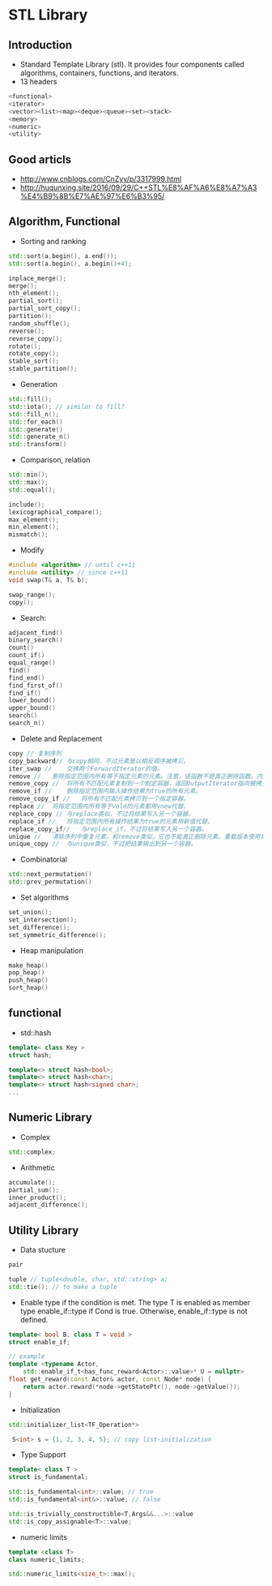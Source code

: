 # STL Library

## Introduction
- Standard Template Library (stl). It provides four components called algorithms, containers, functions, and iterators.
- 13 headers
```cpp
<functional>
<iterator>
<vector><list><map><deque><queue><set><stack>
<memory>
<numeric>
<utility>
```

## Good articls
- http://www.cnblogs.com/CnZyy/p/3317999.html
- http://huqunxing.site/2016/09/29/C++STL%E8%AF%A6%E8%A7%A3%E4%B9%8B%E7%AE%97%E6%B3%95/

## Algorithm, Functional
- Sorting and ranking
```cpp
std::sort(a.begin(), a.end());
std::sort(a.begin(), a.begin()+4);

inplace_merge();
merge();
nth_element();
partial_sort();
partial_sort_copy();
partition();
random_shuffle();
reverse();
reverse_copy();
rotate();
rotate_copy();
stable_sort();
stable_partition();
```
- Generation
```cpp
std::fill();
std::iota(); // similar to fill?
std::fill_n();
std::for_each()
std::generate()
std::generate_n()
std::transform()
```
- Comparison, relation
```cpp
std::min();
std::max();
std::equal();

include();
lexicographical_compare();
max_element();
min_element();
mismatch();
```
- Modify
```cpp
#include <algorithm> // until c++11
#include <utility> // since c++11
void swap(T& a, T& b);

swap_range();
copy();
```
- Search:
```cpp
adjacent_find()
binary_search()
count()
count_if()
equal_range()
find()
find_end()
find_first_of()
find_if()
lower_bound()
upper_bound()
search()
search_n()
```
- Delete and Replacement
```cpp
copy //	复制序列
copy_backward//	与copy相同，不过元素是以相反顺序被拷贝。
iter_swap //	交换两个ForwardIterator的值。
remove //	删除指定范围内所有等于指定元素的元素。注意，该函数不是真正删除函数。内置函数不适合使用remove和remove_if函数。
remove_copy //	将所有不匹配元素复制到一个制定容器，返回OutputIterator指向被拷贝的末元素的下一个位置。
remove_if //	删除指定范围内输入操作结果为true的所有元素。
remove_copy_if //	将所有不匹配元素拷贝到一个指定容器。
replace //	将指定范围内所有等于vold的元素都用vnew代替。
replace_copy //	与replace类似，不过将结果写入另一个容器。
replace_if //	将指定范围内所有操作结果为true的元素用新值代替。
replace_copy_if//	与replace_if，不过将结果写入另一个容器。
unique //	清除序列中重复元素，和remove类似，它也不能真正删除元素。重载版本使用自定义比较操作。
unique_copy //	与unique类似，不过把结果输出到另一个容器。
```
- Combinatorial
```cpp
std::next_permutation()
std::prev_permutation()
```
- Set algorithms
```cpp
set_union();
set_intersection();
set_difference();
set_symmetric_difference();
```
- Heap manipulation
```cpp
make_heap()
pop_heap()
push_heap()
sort_heap()
```

## functional
- std::hash
```cpp
template< class Key >
struct hash;

template<> struct hash<bool>;
template<> struct hash<char>;
template<> struct hash<signed char>;
...
```

## Numeric Library
- Complex
```cpp
std::complex;
```
- Arithmetic
```cpp
accumulate();
partial_sum();
inner_product();
adjacent_difference();
```

## Utility Library
- Data stucture
```cpp
pair

tuple // tuple<double, char, std::string> a;
std::tie(); // to make a tuple
```
- Enable type if the condition is met. The type T is enabled as member type enable_if::type if Cond is true. Otherwise, enable_if::type is not defined.
```cpp
template< bool B, class T = void >
struct enable_if;

// example
template <typename Actor,
    std::enable_if_t<has_func_reward<Actor>::value>* U = nullptr>
float get_reward(const Actor& actor, const Node* node) {
    return actor.reward(*node->getStatePtr(), node->getValue());
}
```
- Initialization
```cpp
std::initializer_list<TF_Operation*>

 S<int> s = {1, 2, 3, 4, 5}; // copy list-initialization
```
- Type Support
```cpp
template< class T >
struct is_fundamental;

std::is_fundamental<int>::value; // true
std::is_fundamental<int&>::value; // false

std::is_trivially_constructible<T,Args&&...>::value
std::is_copy_assignable<T>::value;
```
- numeric limits
```cpp
template <class T>
class numeric_limits;

std::numeric_limits<size_t>::max();
```